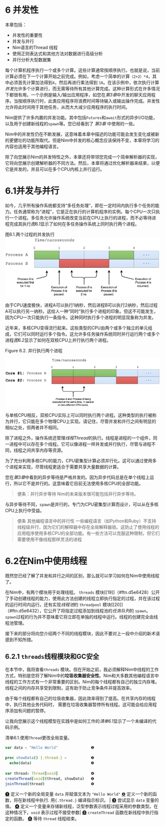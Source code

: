 
6 并发性
===========

本章包括：
* 并发性的重要性
* 并发与并行
* Nim语言的Thread 线程
* 使用正则表达式和其他方法对数据进行高级分析
* 并行分析大型数据集

每个计算机程序执行一个或多个计算。这些计算通常按顺序执行。也就是说，当前计算必须在下一个计算开始之前完成。例如，考虑一个简单的计算`（2+2）*4`，其中必须首先计算加法得到`4`，然后再进行乘法得到 `16`。在该示例中，依次执行计算*并发*允许多个计算进行，而无需等待所有其他计算完成。这种计算形式在许多情况下都很有用。一个示例是输入/输出应用程序，如您在*第3章*中开发的聊天应用程序。当按顺序执行时，此类应用程序将浪费时间等待输入或输出操作完成。并发性允许将此时间用于其他任务，从而大大减少应用程序的执行时间。


Nim提供了许多内置的并发功能。其中包括`Futures`和`await`形式的异步I/O功能，以及用于创建新线程的`spawn`等。您已经看到了 *第3章* 中使用的一些。

Nim中的并发性仍在不断发展，这意味着本章中描述的功能可能会发生变化或被新的更健壮的功能所取代。但是Nim中并发的核心概念应该保持不变，本章将学习的内容也适用于其他编程语言。

除了向您展示Nim的并发特性之外，本章还将带领您完成一个简单解析器的实现，它将向您展示创建解析器的不同方法。然后，本章将通过优化解析器来结束，以便它是并发的，并且可以在多个CPU内核上并行运行。

6.1并发与并行
================================
如今，几乎所有操作系统都支持“多任务处理”，即在一定时间内执行多个任务的能力。任务通常称为“进程”，它是正在执行的计算机程序的实例。每个CPU一次只执行一个进程。多任务允许操作系统改变当前在CPU上执行的进程，而不必等待进程完成其执行*图6.1*显示了如何在多任务操作系统上同时执行两个进程。

图6.1.两个过程的并发执行
![alt ](../Images/ch06_process_execution.png)


由于CPU速度极快，进程A可以执行1纳秒，然后进程B可以执行2纳秒，然后过程A可以执行另一纳秒。这给人一种“同时”执行多个进程的印象。但这不可能发生，因为CPU一次只能执行一条指令。这种同时执行多个进程的明显现象称为并发。

近年来，多核CPU变得流行起来。这些类型的CPU由两个或多个独立的单元组成，它们可以同时运行多个指令。这允许多任务操作系统同时并行运行两个或多个进程*图6.2*显示了如何在双核CPU上并行执行两个进程。


Figure 6.2. 并行执行两个进程

![ch06 process execution parallel](../Images/ch06_process_execution_parallel.png)


与单核CPU相反，双核CPU实际上可以同时执行两个进程。这种类型的执行被称为并行，它只能在多个物理CPU上实现。请记住，尽管并发和并行之间有明显的相似之处，但两者并不相同。

除了进程之外，操作系统还管理*线程Thread*的执行。线程是进程的一个组件，同一进程中可以存在多个线程。它可以像进程一样并发或并行执行，尽管与进程不同，线程之间共享内存等资源。

为了充分利用多核CPU的能力，CPU密集型计算必须并行化。这可以通过使用多个进程来实现，尽管线程更适合于需要共享大量数据的计算。

您在*第3章*中看到的异步等待是严格并发的。因为异步代码总是在单个线程上运行，所以它不是并行的。这意味着它目前无法使用多核CPU的全部功能。

>便条：并行异步等待
Nim的未来版本很可能包括并行异步等待。

与异步等待不同，`spawn`是并行的，专门为CPU密集型计算而设计，可以从在多核CPU上执行中受益。

>便条 其他编程语言中的并行性
一些编程语言（如Python和Ruby）不支持线程级并行，因为它们的解释器中存在全局解释器锁。这防止了使用线程的应用程序使用多核CPU的全部功能。有一些方法可以克服这种限制，但它们需要使用不像线程那样灵活的进程

6.2在Nim中使用线程
=========================

既然您已经了解了并发和并行之间的区别，那么就可以学习如何在Nim中使用线程了。


在Nim中，有两个模块用于处理线程。 `threads` 模块[[19]]（#ftn.d5e6428）公开了手动创建线程的能力，使用此方法创建的线程立即执行指定的过程，并在该过程的运行时间内运行。还有实现*线程池*的  `threadpool` 模块[[20]]（#ftn.d5e6432），它公开了将指定过程添加到线程池的*任务队列*的 `spawn`。 `spawn`过程的行为并不意味着它将立即在单独的线程中运行。线程的创建完全由线程池管理。

接下来的部分将向您介绍两个不同的线程模块，因此不要对上一段中介绍的新术语感到不知所措。


6.2.1  `threads`线程模块和GC安全
-----------------------------------------

在本节中，我将查看`threads` 模块。但在开始之前，我必须解释Nim中线程的工作方式，特别是您将了解Nim中的**垃圾收集器安全性**。Nim和大多数其他编程语言中线程的工作方式有一个非常重要的区别。Nim的每个线程都有自己的独立内存堆。线程之间的内存共享受到限制，这有助于防止竞争条件并提高效率。

由于每个线程都有自己的垃圾收集器，因此效率得到了提高。在共享内存的线程中，执行其他业务代码时， 需要在垃圾收集器暂停所有线程。这可能会给应用程序添加有问题的暂停。

让我向您展示这个线程模型在实践中是如何工作的*清单6.1*显示了一个未编译的代码示例。

清单6.1.使用`Thread`更改全局变量。

```Nim
var data = "Hello World"               ❶

proc showData() {.thread.} =           ❷
  echo(data)                           ❸

var thread: Thread[void]               ❹
createThread[void](thread, showData)   ❺
joinThread(thread)                     ❻
```

[❶](#CO1-1) 定义一个新的全局变量 `data` 并赋值文本为 `"Hello World"`
[❷](#CO1-2) 定义一个新的函数，将在新线程中执行. 用`{.thread.}` 编译指示标识。 |
[❸](#CO1-3) 尝试显示 `data` 变量的值。
[❹](#CO1-4) 定义一个变量来存储新线程，泛型参数表示线程过程采用的参数类型。在这种情况下，`void` 表示过程不接受参数|
[❺](#CO1-5)  `createThread` 函数在新线程中执行指定的函数。
[❻](#CO1-6)  等待 `thread` 线程结束。
